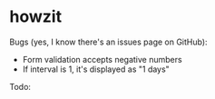 # howzit

Bugs (yes, I know there's an issues page on GitHub):
* Form validation accepts negative numbers
* If interval is 1, it's displayed as "1 days"

Todo: